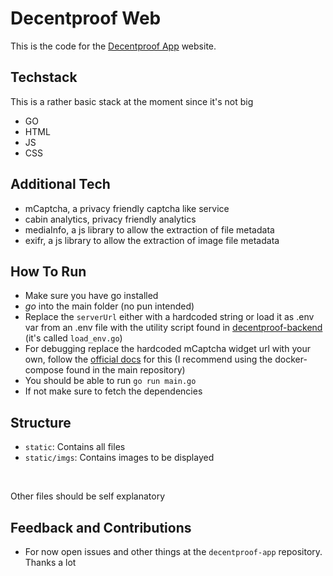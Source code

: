 # Decentproof Web
This is the code for the [Decentproof App](https://github.com/Flajt/decentproof-app) website.

## Techstack
This is a rather basic stack at the moment since it's not big
- GO
- HTML
- JS
- CSS

## Additional Tech
- mCaptcha, a privacy friendly captcha like service
- cabin analytics, privacy friendly analytics
- mediaInfo, a js library to allow the extraction of file metadata
- exifr, a js library to allow the extraction of image file metadata

## How To Run
- Make sure you have go installed
- _go_ into the main folder (no pun intended)
- Replace the `serverUrl` either with a hardcoded string or load it as .env var from an .env file with the utility script found in [decentproof-backend](https://github.com/Flajt/decentproof/backend) (it's called `load_env.go`)
- For debugging replace the hardcoded mCaptcha widget url with your own, follow the [official docs](https://mcaptcha.org/docs/webmasters/installing-captcha) for this (I recommend using the docker-compose found in the main repository)
- You should be able to run `go run main.go`
- If not make sure to fetch the dependencies

## Structure
- `static`: Contains all files
- `static/imgs`: Contains images to be displayed
  
<br>

Other files should be self explanatory

## Feedback and Contributions
- For now open issues and other things at the `decentproof-app` repository. Thanks a lot
